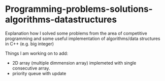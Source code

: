 # Programming-problems-solutions-algorithms-datastructures
Explanation how I solved some problems from the area of competitive programming and some useful implementation of algorithms/data structures in C++ (e.g. big integer)

Things I am working on to add:
- 2D array (multiple dimmension array) implemeted with single consecutive array.
- priority queue with update
